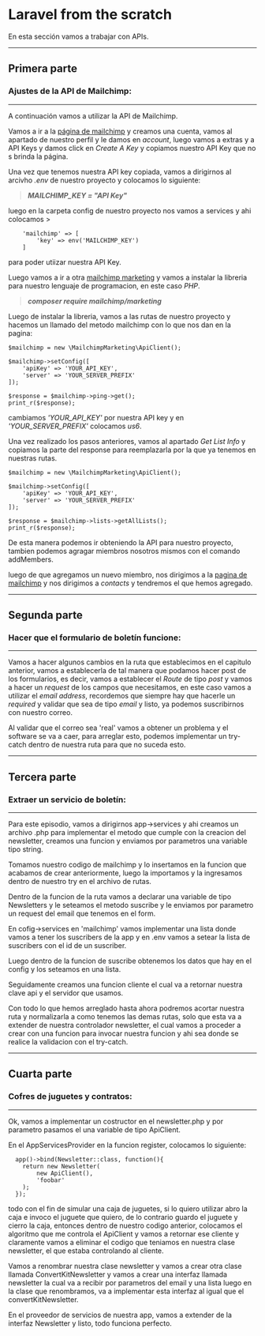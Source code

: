# Laravel from the scratch

En esta sección vamos a trabajar con APIs.

--------------------------------------------------------

## **Primera parte**
### Ajustes de la API de Mailchimp:
--------------------------------------------------------

A continuación vamos a utilizar la API de Mailchimp.

Vamos a ir a la [página de mailchimp](https://mailchimp.com/guesswork/?gclid=Cj0KCQjw--2aBhD5ARIsALiRlwC9W0yXfCI5Y1eKPWa3CgIEVa9yszrzkLDGjUfbTSU4Ka247EZhKSMaAoDXEALw_wcB&gclsrc=aw.ds) y creamos una cuenta, vamos al apartado de nuestro perfil y le damos en *account*, luego vamos a extras y a API Keys y damos click en *Create A Key* y copiamos nuestro API Key que no s brinda la página.

Una vez que tenemos nuestra API key copiada, vamos a dirigirnos al arcivho *.env* de nuestro proyecto y colocamos lo siguiente:

>***MAILCHIMP_KEY = "API Key"***

luego en la carpeta config de nuestro proyecto nos vamos a services y ahi colocamos >

        'mailchimp' => [
            'key' => env('MAILCHIMP_KEY')
        ]

para poder utiizar nuestra API Key.

Luego vamos a ir a otra [mailchimp marketing](https://mailchimp.com/developer/marketing/guides/quick-start/) y vamos a instalar la libreria para nuestro lenguaje de programacion, en este caso *PHP*.

>***composer require mailchimp/marketing***

Luego de instalar la libreria, vamos a las rutas de nuestro proyecto y hacemos un llamado del metodo mailchimp con lo que nos dan en la pagina:

    $mailchimp = new \MailchimpMarketing\ApiClient();

    $mailchimp->setConfig([
	    'apiKey' => 'YOUR_API_KEY',
	    'server' => 'YOUR_SERVER_PREFIX'
    ]);

    $response = $mailchimp->ping->get();
    print_r($response);

cambiamos *'YOUR_API_KEY'* por nuestra API key y en *'YOUR_SERVER_PREFIX'* colocamos *us6*.

Una vez realizado los pasos anteriores, vamos al apartado *Get List Info* y copiamos la parte del response para reemplazarla por la que ya tenemos en nuestras rutas.

    $mailchimp = new \MailchimpMarketing\ApiClient();

    $mailchimp->setConfig([
	    'apiKey' => 'YOUR_API_KEY',
	    'server' => 'YOUR_SERVER_PREFIX'
    ]);

    $response = $mailchimp->lists->getAllLists();
    print_r($response);

De esta manera podemos ir obteniendo la API para nuestro proyecto, tambien podemos agragar miembros nosotros mismos con el comando addMembers.

luego de que agregamos un nuevo miembro, nos dirigimos a la [pagina de mailchimp](https://mailchimp.com/guesswork/?gclid=Cj0KCQjw--2aBhD5ARIsALiRlwC9W0yXfCI5Y1eKPWa3CgIEVa9yszrzkLDGjUfbTSU4Ka247EZhKSMaAoDXEALw_wcB&gclsrc=aw.ds) y nos dirigimos a *contacts* y tendremos el que hemos agregado.

--------------------------------------------------------

## **Segunda parte**
### Hacer que el formulario de boletín funcione:
--------------------------------------------------------

Vamos a hacer algunos cambios en la ruta que establecimos en el capitulo anterior, vamos a establecerla de tal manera que podamos hacer post de los formularios, es decir, vamos a establecer el *Route* de tipo *post* y vamos a hacer un *request* de los campos que necesitamos, en este caso vamos a utilizar el *email address*, recordemos que siempre hay que hacerle un *required* y validar que sea de tipo *email* y listo, ya podemos suscribirnos con nuestro correo. 

Al validar que el correo sea 'real' vamos a obtener un problema y el software se va a caer, para arreglar esto, podemos implementar un try-catch dentro de nuestra ruta para que no suceda esto.

--------------------------------------------------------

## **Tercera parte**
### Extraer un servicio de boletín:
--------------------------------------------------------

Para este episodio, vamos a dirigirnos app->services y ahi creamos un archivo .php para implementar el metodo que cumple con la creacion del newsletter, creamos una funcion y enviamos por parametros una variable tipo string.

Tomamos nuestro codigo de mailchimp y lo insertamos en la funcion que acabamos de crear anteriormente, luego la importamos y la ingresamos dentro de nuestro try en el archivo de rutas.

Dentro de la funcion de la ruta vamos a declarar una variable de tipo Newsletters y le seteamos el metodo suscribe y le enviamos por parametro un request del email que tenemos en el form.

En cofig->services en 'mailchimp' vamos implementar una lista donde vamos a tener los suscribers de la app y en .env vamos a setear la lista de suscribers con el id de un suscriber.

Luego dentro de la funcion de suscribe obtenemos los datos que hay en el config y los seteamos en una lista.

Seguidamente creamos una funcion cliente el cual va a retornar nuestra clave api y el servidor que usamos.

Con todo lo que hemos arreglado hasta ahora podremos acortar nuestra ruta y normalizarla a como tenemos las demas rutas, solo que esta va a extender de nuestra controlador newsletter, el cual vamos a proceder a crear con una funcion para invocar nuestra funcion y ahi sea donde se realice la validacion con el try-catch.

--------------------------------------------------------

## **Cuarta parte**
### Cofres de juguetes y contratos:
--------------------------------------------------------

Ok, vamos a implementar un costructor en el newsletter.php y por parametro pasamos el una variable de tipo ApiClient.

En el AppServicesProvider en la funcion register, colocamos lo siguiente:

      app()->bind(Newsletter::class, function(){
        return new Newsletter(
            new ApiClient(),
            'foobar'
        );
      });
 
 todo con el fin de simular una caja de juguetes, si lo quiero utilizar abro la caja e invoco el juguete que quiero, de lo contrario guardo el juguete y cierro la caja, entonces dentro de nuestro codigo anterior, colocamos el algoritmo  que me controla el ApiClient y vamos a retornar ese cliente y claramente vamos a eliminar el codigo que teniamos en nuestra clase newsletter, el que estaba controlando al cliente.

 Vamos a renombrar nuestra clase newsletter y vamos a crear otra clase llamada ConvertKitNewsletter y vamos a crear una interfaz llamada newsletter la cual va a recibir por parametros del email  y una lista luego en la clase que renombramos, va a implementar esta interfaz al igual que el convertKitNewsletter.

En el proveedor de servicios de nuestra app, vamos a extender de la interfaz Newsletter y listo, todo funciona perfecto.
